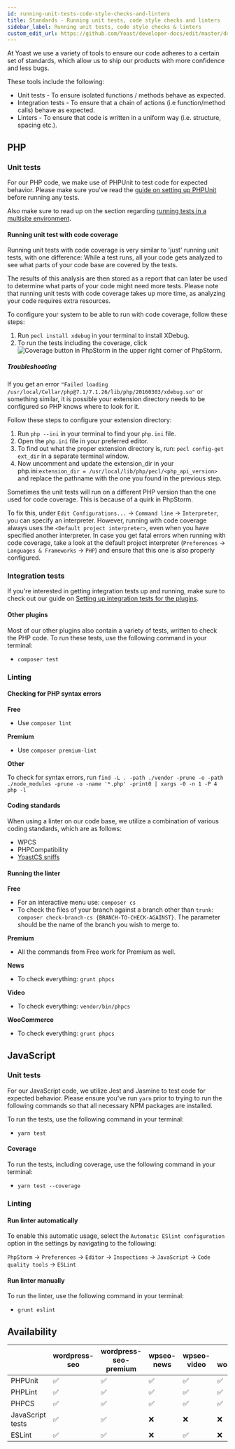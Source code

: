 ```yaml
---
id: running-unit-tests-code-style-checks-and-linters
title: Standards - Running unit tests, code style checks and linters
sidebar_label: Running unit tests, code style checks & linters
custom_edit_url: https://github.com/Yoast/developer-docs/edit/master/docs/standards/running-unit-tests-code-style-checks-and-linters.md
---
```

At Yoast we use a variety of tools to ensure our code adheres to a certain set of standards, which allow us to ship our products with more confidence and less bugs.

These tools include the following:

* Unit tests - To ensure isolated functions / methods behave as expected.
* Integration tests - To ensure that a chain of actions (i.e function/method calls) behave as expected.
* Linters - To ensure that code is written in a uniform way (i.e. structure, spacing etc.).

## PHP

### Unit tests
For our PHP code, we make use of PHPUnit to test code for expected behavior. Please make sure you've read the [guide on setting up PHPUnit](development-setup.md#setting-up-phpunit) before running any tests.

Also make sure to read up on the section regarding [running tests in a multisite environment](development-setup.md#running-multisite-tests).

#### Running unit test with code coverage
Running unit tests with code coverage is very similar to 'just' running unit tests, with one difference: While a test runs, all your code gets analyzed to see what parts of your code base are covered by the tests.

The results of this analysis are then stored as a report that can later be used to determine what parts of your code might need more tests. Please note that running unit tests with code coverage takes up more time, as analyzing your code requires extra resources.

To configure your system to be able to run with code coverage, follow these steps:

1. Run `pecl install xdebug` in your terminal to install XDebug.
1. To run the tests including the coverage, click <img alt="Coverage button in PhpStorm" src="https://user-images.githubusercontent.com/17744553/53946611-714ab580-40c4-11e9-85b6-fde5576e4609.png" /> in the upper right corner of PhpStorm.

##### Troubleshooting
If you get an error `"Failed loading /usr/local/Cellar/php@7.1/7.1.26/lib/php/20160303/xdebug.so"` or something similar, it is possible your extension directory needs to be configured so PHP knows where to look for it.

Follow these steps to configure your extension directory:

1. Run `php --ini` in your terminal to find your `php.ini` file.
1. Open the `php.ini` file in your preferred editor.
1. To find out what the proper extension directory is, run: `pecl config-get ext_dir` in a separate terminal window.
1. Now uncomment and update the extension_dir in your php.ini:`extension_dir = /usr/local/lib/php/pecl/<php_api_version>` and replace the pathname with the one you found in the previous step.

Sometimes the unit tests will run on a different PHP version than the one used for code coverage. This is because of a quirk in PhpStorm.

To fix this, under `Edit Configurations...` -> `Command line` -> `Interpreter`, you can specify an interpreter. However, running with code coverage always uses the `<Default project interpreter>`, even when you have specified another interpreter. In case you get fatal errors when running with code coverage, take a look at the default project interpreter (`Preferences` -> `Languages & Frameworks` -> `PHP`) and ensure that this one is also properly configured.

### Integration tests
If you're interested in getting integration tests up and running, make sure to check out our guide on [Setting up integration tests for the plugins](setting-up-integration-tests-for-the-plugins.md).

#### Other plugins
Most of our other plugins also contain a variety of tests, written to check the PHP code. To run these tests, use the following command in your terminal:

* `composer test`

### Linting

#### Checking for PHP syntax errors
**Free**

* Use `composer lint`

**Premium**

* Use `composer premium-lint`

**Other**

To check for syntax errors, run `find -L . -path ./vendor -prune -o -path ./node_modules -prune -o -name '*.php' -print0 | xargs -0 -n 1 -P 4 php -l`

#### Coding standards
When using a linter on our code base, we utilize a combination of various coding standards, which are as follows:

* WPCS
* PHPCompatibility
* [YoastCS sniffs](https://github.com/Yoast/yoastcs)

#### Running the linter
**Free**

* For an interactive menu use: `composer cs`
* To check the files of your branch against a branch other than `trunk`: `composer check-branch-cs {BRANCH-TO-CHECK-AGAINST}`. The parameter should be the name of the branch you wish to merge to.

**Premium**

* All the commands from Free work for Premium as well.

**News**
* To check everything: `grunt phpcs`

**Video**
* To check everything: `vendor/bin/phpcs`

**WooCommerce**
* To check everything: `grunt phpcs`

## JavaScript

### Unit tests
For our JavaScript code, we utilize Jest and Jasmine to test code for expected behavior. Please ensure you've run `yarn` prior to trying to run the following commands so that all necessary NPM packages are installed.

To run the tests, use the following command in your terminal:

* `yarn test`

#### Coverage
To run the tests, including coverage, use the following command in your terminal:

* `yarn test --coverage`

### Linting

#### Run linter automatically
To enable this automatic usage, select the `Automatic ESlint configuration` option in the settings by navigating to the following:

`PhpStorm` -> `Preferences` -> `Editor` -> `Inspections` -> `JavaScript` -> `Code quality tools` -> `ESLint`
 
#### Run linter manually
To run the linter, use the following command in your terminal:

* `grunt eslint`

## Availability
|                  | wordpress-seo | wordpress-seo-premium | wpseo-news | wpseo-video | wpseo-woocommerce |
|------------------|---------------|-----------------------|------------|-------------|-------------------|
| PHPUnit          | ✅            | ✅                   | ✅         | ✅          | ✅                |
| PHPLint          | ✅            | ✅                   | ✅         | ✅          | ✅                |
| PHPCS            | ✅            | ✅                   | ✅         | ✅          | ✅                |
| JavaScript tests | ✅            | ✅                   | ❌         | ❌          | ❌                |
| ESLint           | ✅            | ✅                   | ❌         | ✅          | ❌                |
